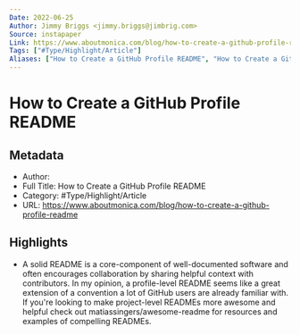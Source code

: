 ```yaml
---
Date: 2022-06-25
Author: Jimmy Briggs <jimmy.briggs@jimbrig.com>
Source: instapaper
Link: https://www.aboutmonica.com/blog/how-to-create-a-github-profile-readme
Tags: ["#Type/Highlight/Article"]
Aliases: ["How to Create a GitHub Profile README", "How to Create a GitHub Profile README"]
---
```

# How to Create a GitHub Profile README

## Metadata
- Author: 
- Full Title: How to Create a GitHub Profile README
- Category: #Type/Highlight/Article
- URL: https://www.aboutmonica.com/blog/how-to-create-a-github-profile-readme

## Highlights
- A solid README is a core-component of well-documented software and often encourages collaboration by sharing helpful context with contributors. In my opinion, a profile-level README seems like a great extension of a convention a lot of GitHub users are already familiar with. If you're looking to make project-level READMEs more awesome and helpful check out matiassingers/awesome-readme for resources and examples of compelling READMEs.
